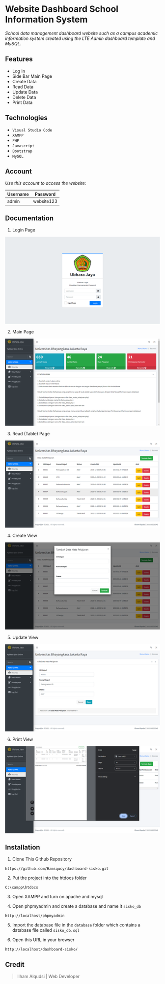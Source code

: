 # Website Dashboard School Information System

*School data management dashboard website such as a campus academic information system created using the LTE Admin dashboard template and MySQL.*

## Features
- Log In
- Side Bar Main Page
- Create Data
- Read Data
- Update Data
- Delete Data
- Print Data

## Technologies
- `Visual Studio Code`
- `XAMPP`
- `PHP`
- `Javascript`
- `Bootstrap`
- `MySQL`

## Account
*Use this account to access the website:*

|Username|Password|
| --- | --- |
| admin | website123 |

## Documentation
1. Login Page
<img src="https://github.com/Hamsqucy/dashboard-sisko/blob/master/img/login.png">

2. Main Page
<img src="https://github.com/Hamsqucy/dashboard-sisko/blob/master/img/main.png">

3. Read (Table) Page
<img src="https://github.com/Hamsqucy/dashboard-sisko/blob/master/img/table.png">

4. Create View
<img src="https://github.com/Hamsqucy/dashboard-sisko/blob/master/img/create.png">

5. Update View
<img src="https://github.com/Hamsqucy/dashboard-sisko/blob/master/img/update.png">

6. Print View 
<img src="https://github.com/Hamsqucy/dashboard-sisko/blob/master/img/print.png">

## Installation
1. Clone This Github Repository
```
https://github.com/Hamsqucy/dashboard-sisko.git
```

2. Put the project into the htdocs folder
```
C:\xampp\htdocs
```

3. Open XAMPP and turn on apache and mysql

4. Open phpmyadmin and create a database and name it `sisko_db`
```
http://localhost/phpmyadmin
```

5. Import the database file in the `database` folder which contains a database file called `sisko_db.sql`

6. Open this URL in your browser
```
http://localhost/dashboard-sisko/
```

## Credit
> Ilham Alqudsi | Web Developer